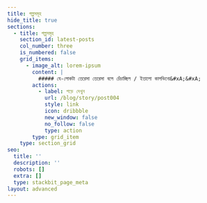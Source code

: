 ```yaml
---
title: গল্পসমূহ
hide_title: true
sections:
  - title: গল্পসমূহ
    section_id: latest-posts
    col_number: three
    is_numbered: false
    grid_items:
      - image_alt: lorem-ipsum
        content: |
          ##### যে-লোকটা তেরেসা তেরেসা বলে চেঁচাচ্ছিল / ইতালো কালভিনো&#xA;&#xA;
        actions:
          - label: পড়ে দেখুন
            url: /blog/story/post004
            style: link
            icon: dribbble
            new_window: false
            no_follow: false
            type: action
        type: grid_item
    type: section_grid
seo:
  title: ''
  description: ''
  robots: []
  extra: []
  type: stackbit_page_meta
layout: advanced
---
```

